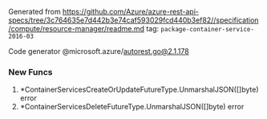 Generated from https://github.com/Azure/azure-rest-api-specs/tree/3c764635e7d442b3e74caf593029fcd440b3ef82//specification/compute/resource-manager/readme.md tag: `package-container-service-2016-03`

Code generator @microsoft.azure/autorest.go@2.1.178


### New Funcs

1. *ContainerServicesCreateOrUpdateFutureType.UnmarshalJSON([]byte) error
1. *ContainerServicesDeleteFutureType.UnmarshalJSON([]byte) error
